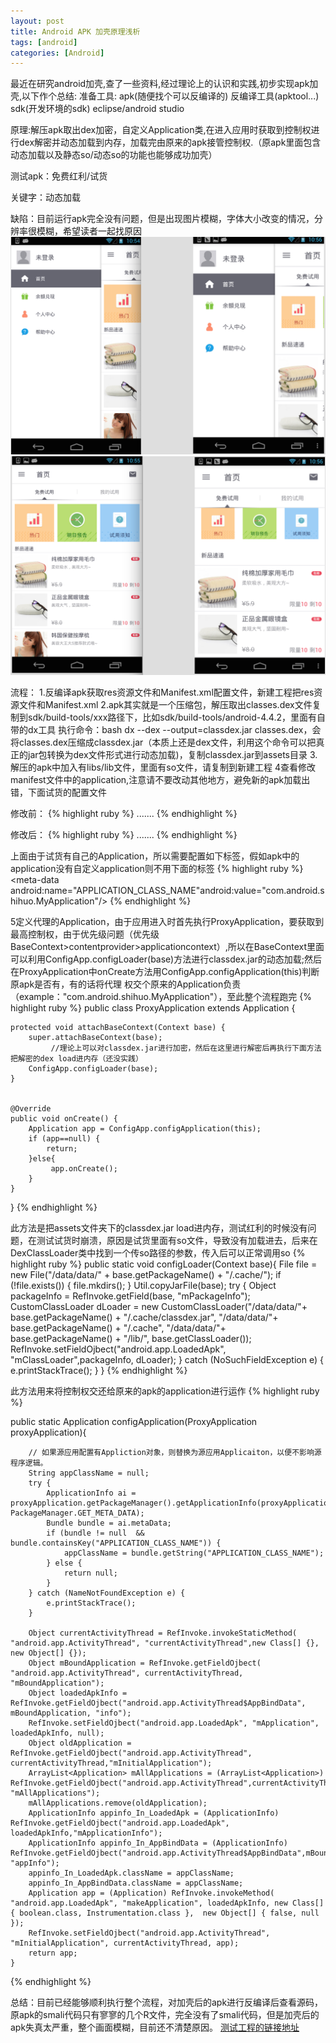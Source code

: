 ```yaml
---
layout: post
title: Android APK 加壳原理浅析
tags: [android]
categories: [Android]
---
```


最近在研究android加壳,查了一些资料,经过理论上的认识和实践,初步实现apk加壳,以下作个总结:
准备工具: apk(随便找个可以反编译的) 反编译工具(apktool...) sdk(开发环境的sdk)  eclipse/android studio

原理:解压apk取出dex加密，自定义Application类,在进入应用时获取到控制权进行dex解密并动态加载到内存，加载完由原来的apk接管控制权.（原apk里面包含动态加载以及静态so/动态so的功能也能够成功加壳）

测试apk：免费红利/试货

关键字：动态加载 

缺陷：目前运行apk完全没有问题，但是出现图片模糊，字体大小改变的情况，分辨率很模糊，希望读者一起找原因
<img src="/image/shell_one.png" />
<img src="/image/shell_two.png" />

流程：
1.反编译apk获取res资源文件和Manifest.xml配置文件，新建工程把res资源文件和Manifest.xml
2.apk其实就是一个压缩包，解压取出classes.dex文件复制到sdk/build-tools/xxx路径下，比如sdk/build-tools/android-4.4.2，里面有自带的dx工具
执行命令：bash dx --dex --output=classdex.jar classes.dex，会将classes.dex压缩成classdex.jar（本质上还是dex文件，利用这个命令可以把真正的jar包转换为dex文件形式进行动态加载)，复制classdex.jar到assets目录
3.解压的apk中加入有libs/lib文件，里面有so文件，请复制到新建工程
4查看修改manifest文件中的application,注意请不要改动其他地方，避免新的apk加载出错，下面试货的配置文件

修改前：
{% highlight ruby %}
  <application android:theme="@style/AppTheme"
           android:hardwareAccelerated="true"
         android:label="@string/app_name" 
        android:icon="@drawable/ic_launcher"
         android:name="com.android.shihuo.MyApplication" 
         android:allowBackup="true">
     .......
   </application>
{% endhighlight %}


修改后：
{% highlight ruby %}
  <application android:theme="@style/AppTheme"
           android:hardwareAccelerated="true"
         android:label="@string/app_name" 
        android:icon="@drawable/ic_launcher"
         android:name="com.shell.ProxyApplication" 
         android:allowBackup="true">
             <meta-data android:name="APPLICATION_CLASS_NAME" android:value="com.android.shihuo.MyApplication"/>
     .......
   </application>
{% endhighlight %}

上面由于试货有自己的Application，所以需要配置如下标签，假如apk中的application没有自定义application则不用下面的标签
{% highlight ruby %}
<meta-data android:name="APPLICATION_CLASS_NAME"android:value="com.android.shihuo.MyApplication"/>
{% endhighlight %}


5定义代理的Application，由于应用进入时首先执行ProxyApplication，要获取到最高控制权，由于优先级问题（优先级BaseContext>contentprovider>applicationcontext）,所以在BaseContext里面可以利用ConfigApp.configLoader(base)方法进行classdex.jar的动态加载;然后在ProxyApplication中onCreate方法用ConfigApp.configApplication(this)判断原apk是否有<meta-data android:name="APPLICATION_CLASS_NAME" android:value=""/>，有的话将代理
权交个原来的Application负责（example："com.android.shihuo.MyApplication"），至此整个流程跑完
{% highlight ruby %}
public class ProxyApplication extends Application {
	
	protected void attachBaseContext(Context base) {
		super.attachBaseContext(base);	
             //理论上可以对classdex.jar进行加密，然后在这里进行解密后再执行下面方法把解密的dex load进内存（还没实践）	
		ConfigApp.configLoader(base);	
	}


	@Override
	public void onCreate() {
		Application app = ConfigApp.configApplication(this);
		if (app==null) {
			return;
		}else{
			 app.onCreate();  
		}    
	}

}
{% endhighlight %}



此方法是把assets文件夹下的classdex.jar load进内存，测试红利的时候没有问题，在测试试货时崩溃，原因是试货里面有so文件，导致没有加载进去，后来在DexClassLoader类中找到一个传so路径的参数，传入后可以正常调用so
{% highlight ruby %}
public static void configLoader(Context base){
		File file = new File("/data/data/" + base.getPackageName() + "/.cache/");
		if (!file.exists()) {
			file.mkdirs();
		}
		Util.copyJarFile(base);
		try {
			Object packageInfo = RefInvoke.getField(base, "mPackageInfo");
			CustomClassLoader dLoader = new CustomClassLoader("/data/data/"+ base.getPackageName() + "/.cache/classdex.jar", 
					"/data/data/"+ base.getPackageName() + "/.cache",
					"/data/data/"+ base.getPackageName() + "/lib/", 
					base.getClassLoader());
			RefInvoke.setFieldOjbect("android.app.LoadedApk", "mClassLoader",packageInfo, dLoader);
		} catch (NoSuchFieldException e) {
			e.printStackTrace();
		}
	}
{% endhighlight %}

此方法用来将控制权交还给原来的apk的application进行运作
{% highlight ruby %}

public static Application configApplication(ProxyApplication proxyApplication){
		
		// 如果源应用配置有Appliction对象，则替换为源应用Applicaiton，以便不影响源程序逻辑。  
        String appClassName = null;  
        try {  
            ApplicationInfo ai = proxyApplication.getPackageManager().getApplicationInfo(proxyApplication.getPackageName(),  PackageManager.GET_META_DATA);  
            Bundle bundle = ai.metaData;  
            if (bundle != null  && bundle.containsKey("APPLICATION_CLASS_NAME")) {  
                appClassName = bundle.getString("APPLICATION_CLASS_NAME");  
            } else {  
                return null;  
            }  
        } catch (NameNotFoundException e) {  
            e.printStackTrace();  
        }  
       
        Object currentActivityThread = RefInvoke.invokeStaticMethod(  "android.app.ActivityThread", "currentActivityThread",new Class[] {}, new Object[] {});  
        Object mBoundApplication = RefInvoke.getFieldOjbect(  "android.app.ActivityThread", currentActivityThread,  "mBoundApplication");  
        Object loadedApkInfo = RefInvoke.getFieldOjbect("android.app.ActivityThread$AppBindData", mBoundApplication, "info");  
        RefInvoke.setFieldOjbect("android.app.LoadedApk", "mApplication", loadedApkInfo, null);  
        Object oldApplication = RefInvoke.getFieldOjbect("android.app.ActivityThread", currentActivityThread,"mInitialApplication");  
        ArrayList<Application> mAllApplications = (ArrayList<Application>) RefInvoke.getFieldOjbect("android.app.ActivityThread",currentActivityThread, "mAllApplications");  
        mAllApplications.remove(oldApplication);  
        ApplicationInfo appinfo_In_LoadedApk = (ApplicationInfo) RefInvoke.getFieldOjbect("android.app.LoadedApk", loadedApkInfo,"mApplicationInfo");  
        ApplicationInfo appinfo_In_AppBindData = (ApplicationInfo) RefInvoke.getFieldOjbect("android.app.ActivityThread$AppBindData",mBoundApplication, "appInfo");  
        appinfo_In_LoadedApk.className = appClassName;  
        appinfo_In_AppBindData.className = appClassName;  
        Application app = (Application) RefInvoke.invokeMethod( "android.app.LoadedApk", "makeApplication", loadedApkInfo, new Class[] { boolean.class, Instrumentation.class },  new Object[] { false, null });  
        RefInvoke.setFieldOjbect("android.app.ActivityThread",  "mInitialApplication", currentActivityThread, app);  
		return app;
	}



{% endhighlight %}


总结：目前已经能够顺利执行整个流程，对加壳后的apk进行反编译后查看源码，原apk的smali代码只有寥寥的几个R文件，完全没有了smali代码，但是加壳后的apk失真太严重，整个画面模糊，目前还不清楚原因。
[测试工程的链接地址](https://github.com/BugLai/AndroidShell)













